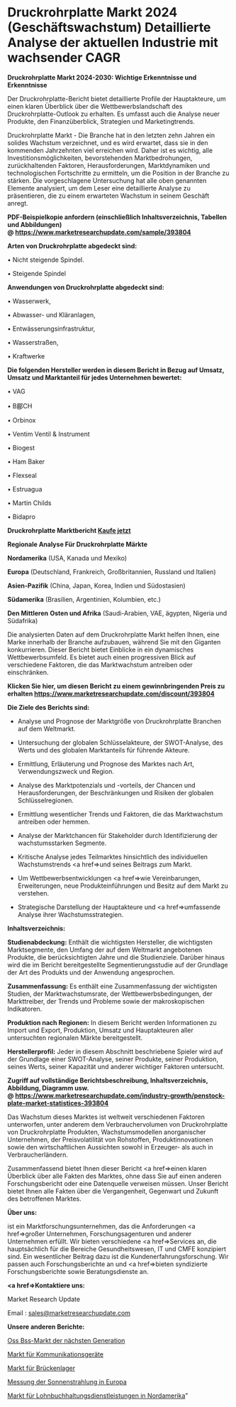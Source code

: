 # Druckrohrplatte Markt 2024 (Geschäftswachstum) Detaillierte Analyse der aktuellen Industrie mit wachsender CAGR

<strong>Druckrohrplatte Markt 2024-2030: Wichtige Erkenntnisse und Erkenntnisse</strong>

Der Druckrohrplatte-Bericht bietet detaillierte Profile der Hauptakteure, um einen klaren Überblick über die Wettbewerbslandschaft des Druckrohrplatte-Outlook zu erhalten. Es umfasst auch die Analyse neuer Produkte, den Finanzüberblick, Strategien und Marketingtrends.

Druckrohrplatte Markt - Die Branche hat in den letzten zehn Jahren ein solides Wachstum verzeichnet, und es wird erwartet, dass sie in den kommenden Jahrzehnten viel erreichen wird. Daher ist es wichtig, alle Investitionsmöglichkeiten, bevorstehenden Marktbedrohungen, zurückhaltenden Faktoren, Herausforderungen, Marktdynamiken und technologischen Fortschritte zu ermitteln, um die Position in der Branche zu stärken. Die vorgeschlagene Untersuchung hat alle oben genannten Elemente analysiert, um dem Leser eine detaillierte Analyse zu präsentieren, die zu einem erwarteten Wachstum in seinem Geschäft anregt.

<strong><b>PDF-Beispielkopie anfordern (einschließlich Inhaltsverzeichnis, Tabellen und Abbildungen) @ </b></strong><strong><a href=https://www.marketresearchupdate.com/sample/393804><strong>https://www.marketresearchupdate.com/sample/393804</u></a></strong></strong>

<strong>Arten von Druckrohrplatte abgedeckt sind:</strong>

• Nicht steigende Spindel.

• Steigende Spindel

<strong>Anwendungen von Druckrohrplatte abgedeckt sind:</strong>

• Wasserwerk,

• Abwasser- und Kläranlagen,

• Entwässerungsinfrastruktur,

• Wasserstraßen,

• Kraftwerke

<strong>Die folgenden Hersteller werden in diesem Bericht in Bezug auf Umsatz, Umsatz und Marktanteil für jedes Unternehmen bewertet:</strong>

• VAG

• B郿CH

• Orbinox

• Ventim Ventil & Instrument

• Biogest

• Ham Baker

• Flexseal

• Estruagua

• Martin Childs

• Bidapro

<strong>Druckrohrplatte Marktbericht <a href=https://www.marketresearchupdate.com/buynow/393804>Kaufe jetzt</a></strong>

<strong>Regionale Analyse Für Druckrohrplatte Märkte</strong>

<strong>Nordamerika</strong> (USA, Kanada und Mexiko)

<strong>Europa</strong> (Deutschland, Frankreich, Großbritannien, Russland und Italien)

<strong>Asien-Pazifik</strong> (China, Japan, Korea, Indien und Südostasien)

<strong>Südamerika</strong> (Brasilien, Argentinien, Kolumbien, etc.)

<strong>Den Mittleren</strong> <strong>Osten und Afrika</strong> (Saudi-Arabien, VAE, ägypten, Nigeria und Südafrika)

Die analysierten Daten auf dem Druckrohrplatte Markt helfen Ihnen, eine Marke innerhalb der Branche aufzubauen, während Sie mit den Giganten konkurrieren. Dieser Bericht bietet Einblicke in ein dynamisches Wettbewerbsumfeld. Es bietet auch einen progressiven Blick auf verschiedene Faktoren, die das Marktwachstum antreiben oder einschränken.

<strong>Klicken Sie hier, um diesen Bericht zu einem gewinnbringenden Preis zu erhalten
</strong><strong><a href=https://www.marketresearchupdate.com/discount/393804>https://www.marketresearchupdate.com/discount/393804</b></u></strong></a>

<strong>Die Ziele des Berichts sind:</strong>

- Analyse und Prognose der Marktgröße von Druckrohrplatte Branchen auf dem Weltmarkt.

- Untersuchung der globalen Schlüsselakteure, der SWOT-Analyse, des Werts und des globalen Marktanteils für führende Akteure.

- Ermittlung, Erläuterung und Prognose des Marktes nach Art, Verwendungszweck und Region.

- Analyse des Marktpotenzials und -vorteils, der Chancen und Herausforderungen, der Beschränkungen und Risiken der globalen Schlüsselregionen.

- Ermittlung wesentlicher Trends und Faktoren, die das Marktwachstum antreiben oder hemmen.

- Analyse der Marktchancen für Stakeholder durch Identifizierung der wachstumsstarken Segmente.

- Kritische Analyse jedes Teilmarktes hinsichtlich des individuellen Wachstumstrends <a href=>und</a> seines Beitrags zum Markt.

- Um Wettbewerbsentwicklungen <a href=>wie</a> Vereinbarungen, Erweiterungen, neue Produkteinführungen und Besitz auf dem Markt zu verstehen.

- Strategische Darstellung der Hauptakteure und <a href=>umfas</a>sende Analyse ihrer Wachstumsstrategien.

<strong>Inhaltsverzeichnis:</strong>

<strong>Studienabdeckung:</strong> Enthält die wichtigsten Hersteller, die wichtigsten Marktsegmente, den Umfang der auf dem Weltmarkt angebotenen Produkte, die berücksichtigten Jahre und die Studienziele. Darüber hinaus wird die im Bericht bereitgestellte Segmentierungsstudie auf der Grundlage der Art des Produkts und der Anwendung angesprochen.

<strong>Zusammenfassung:</strong> Es enthält eine Zusammenfassung der wichtigsten Studien, der Marktwachstumsrate, der Wettbewerbsbedingungen, der Markttreiber, der Trends und Probleme sowie der makroskopischen Indikatoren.

<strong>Produktion nach Regionen:</strong> In diesem Bericht werden Informationen zu Import und Export, Produktion, Umsatz und Hauptakteuren aller untersuchten regionalen Märkte bereitgestellt.

<strong>Herstellerprofil:</strong> Jeder in diesem Abschnitt beschriebene Spieler wird auf der Grundlage einer SWOT-Analyse, seiner Produkte, seiner Produktion, seines Werts, seiner Kapazität und anderer wichtiger Faktoren untersucht.

<strong><b>Zugriff auf vollständige Berichtsbeschreibung, Inhaltsverzeichnis, Abbildung, Diagramm usw. @ </b></strong><strong><a href=https://www.marketresearchupdate.com/industry-growth/penstock-plate-market-statistices-393804>https://www.marketresearchupdate.com/industry-growth/penstock-plate-market-statistices-393804</a></strong>

Das Wachstum dieses Marktes ist weltweit verschiedenen Faktoren unterworfen, unter anderem dem Verbrauchervolumen von Druckrohrplatte von Druckrohrplatte Produkten, Wachstumsmodellen anorganischer Unternehmen, der Preisvolatilität von Rohstoffen, Produktinnovationen sowie den wirtschaftlichen Aussichten sowohl in Erzeuger- als auch in Verbraucherländern.

Zusammenfassend bietet Ihnen dieser Bericht <a href=>einen</a> klaren Überblick über alle Fakten des Marktes, ohne dass Sie auf einen anderen Forschungsbericht oder eine Datenquelle verweisen müssen. Unser Bericht bietet Ihnen alle Fakten über die Vergangenheit, Gegenwart und Zukunft des betroffenen Marktes.

<strong>Über uns:</strong>

 ist ein Marktforschungsunternehmen, das die Anforderungen <a href=>großer</a> Unternehmen, Forschungsagenturen und anderer Unternehmen erfüllt. Wir bieten verschiedene <a href=>Services</a> an, die hauptsächlich für die Bereiche Gesundheitswesen, IT und CMFE konzipiert sind. Ein wesentlicher Beitrag dazu ist die Kundenerfahrungsforschung. Wir passen auch Forschungsberichte an und <a href=>bieten</a> syndizierte Forschungsberichte sowie Beratungsdienste an.

<strong><a href=>Kontaktiere uns:</a></strong>

Market Research Update

Email : sales@marketresearchupdate.com

<strong>Unsere anderen Berichte:</strong>

<a href=https://www.linkedin.com/pulse/next-generation-oss-bss-market-has-huge-demand>Oss Bss-Markt der nächsten Generation</a>

<a href=https://www.linkedin.com/pulse/communication-device-market-size-trends-consumption>Markt für Kommunikationsgeräte</a>

<a href=https://www.linkedin.com/pulse/bridge-bearings-market-report-2023-top-company-trends>Markt für Brückenlager</a>

<a href=https://www.linkedin.com/pulse/europe-solar-radiation-measurement>Messung der Sonnenstrahlung in Europa</a>

<a href=https://www.linkedin.com/pulse/north-america-payroll-bookkeeping-services-market-overview>Markt für Lohnbuchhaltungsdienstleistungen in Nordamerika</a>"
